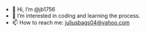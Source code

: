 - 👋 Hi, I’m @jb1756
- 👀 I’m interested in coding and learning the process.
- 📫 How to reach me: juliusbags04@yahoo.com

<!---
jb1756/jb1756 is a ✨ special ✨ repository because its `README.md` (this file) appears on your GitHub profile.
You can click the Preview link to take a look at your changes.
--->
